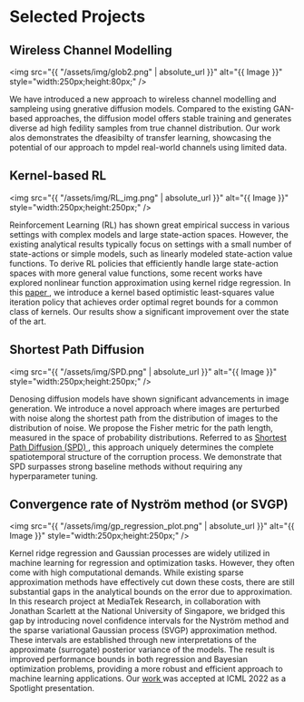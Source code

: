 # Selected Projects

## Wireless Channel Modelling

<img src="{{ "/assets/img/glob2.png" | absolute_url }}" alt="{{ Image }}"  style="width:250px;height:80px;" />

We have introduced a new approach to wireless channel modelling and sampleing using gnerative diffusion models. Compared to the existing GAN-based approaches, the diffusion model offers stable training and generates diverse ad high fedility samples from true channel distribution. Our work alos demonstrates the dfeasibilty of transfer learning, showcasing the potential of our approach to mpdel real-world channels using limited data. 


## Kernel-based RL

<img src="{{ "/assets/img/RL_img.png" | absolute_url }}" alt="{{ Image }}"  style="width:250px;height:250px;" />

Reinforcement Learning (RL) has shown great empirical success in various settings with complex models and large state-action spaces. However, the existing analytical results typically focus on settings with a small number of state-actions or simple models, such as linearly modeled state-action value functions. To derive RL policies that efficiently handle large state-action spaces with more general value functions, some recent works have explored nonlinear function approximation using kernel ridge regression. In this <a href="https://arxiv.org/abs/2306.07745" target="_blank" rel="noopener"> paper </a>, we introduce a kernel based optimistic least-squares value iteration policy that achieves order optimal regret bounds for a common class of kernels. Our results show a significant improvement over the state of the art.


## Shortest Path Diffusion

<img src="{{ "/assets/img/SPD.png" | absolute_url }}" alt="{{ Image }}"  style="width:250px;height:250px;" />

Denosing diffusion models have shown significant advancements in image generation. We introduce a novel approach where images are perturbed with noise along the shortest path from the distribution of images to the distribution of noise. We propose the Fisher metric for the path length, measured in the space of probability distributions. Referred to as <a href="https://arxiv.org/abs/2306.00501" target="_blank" rel="noopener"> Shortest Path Diffusion (SPD) </a>, this approach uniquely determines the complete spatiotemporal structure of the corruption process. We demonstrate that SPD surpasses strong baseline methods without requiring any hyperparameter tuning. 


## Convergence rate of Nyström method (or SVGP)

<img src="{{ "/assets/img/gp_regression_plot.png" | absolute_url }}" alt="{{ Image }}"  style="width:250px;height:250px;" />

Kernel ridge regression and Gaussian processes are widely utilized in machine learning for regression and optimization tasks. However, they often come with high computational demands. While existing sparse approximation methods have effectively cut down these costs, there are still substantial gaps in the analytical bounds on the error due to approximation. In this research project at MediaTek Research, in collaboration with Jonathan Scarlett at the National University of Singapore, we bridged this gap by introducing novel confidence intervals for the Nyström method and the sparse variational Gaussian process (SVGP) approximation method. These intervals are established through new interpretations of the approximate (surrogate) posterior variance of the models. The result is improved performance bounds in both regression and Bayesian optimization problems, providing a more robust and efficient approach to machine learning applications. Our <a href="https://proceedings.mlr.press/v162/vakili22a.html" target="_blank" rel="noopener"> work </a> was accepted at ICML 2022 as a Spotlight presentation. 
